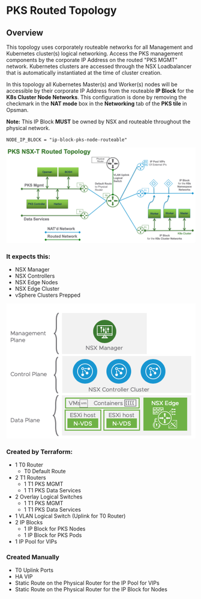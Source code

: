 # PKS Routed Topology

## Overview

This topology uses corporately routeable networks for all Management and Kubernetes cluster(s) logical networking. Access the PKS management components by the corporate IP Address on the routed "PKS MGMT" network. Kubernetes clusters are accessed through the NSX Loadbalancer that is automatically instantiated at the time of cluster creation. 

In this topology all Kubernetes Master(s) and Worker(s) nodes will be accessible by their corporate IP Address from the routeable **IP Block** for the **K8s Cluster Node Networks**. This configuration is done by removing the checkmark in the **NAT mode** box in the **Networking** tab of the **PKS tile** in Opsman.

**Note:** This IP Block **MUST** be owned by NSX and routeable throughout the physical network.
```
NODE_IP_BLOCK = "ip-block-pks-node-routeable"
```

<img src="../images/routed-diagram.png">

### It expects this:
* NSX Manager
* NSX Controllers
* NSX Edge Nodes
* NSX Edge Cluster
* vSphere Clusters Prepped

<img src="../images/nsx-components.png">

### Created by Terraform:
* 1 T0 Router
    * T0 Default Route
* 2 T1 Routers
    * 1 T1 PKS MGMT
    * 1 T1 PKS Data Services
* 2 Overlay Logical Switches
    * 1 T1 PKS MGMT
    * 1 T1 PKS Data Services
* 1 VLAN Logical Switch (Uplink for T0 Router)
* 2 IP Blocks
    * 1 IP Block for PKS Nodes
    * 1 IP Block for PKS Pods
* 1 IP Pool for VIPs 

### Created Manually
* T0 Uplink Ports
* HA VIP
* Static Route on the Physical Router for the IP Pool for VIPs
* Static Route on the Physical Router for the IP Block for Nodes
